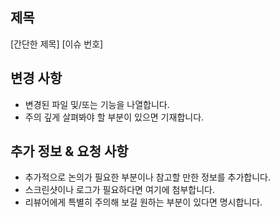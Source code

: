 ## 제목
[간단한 제목] [이슈 번호]


## 변경 사항
- 변경된 파일 및/또는 기능을 나열합니다.
- 주의 깊게 살펴봐야 할 부분이 있으면 기재합니다.

  
## 추가 정보 & 요청 사항
- 추가적으로 논의가 필요한 부분이나 참고할 만한 정보를 추가합니다.
- 스크린샷이나 로그가 필요하다면 여기에 첨부합니다.
- 리뷰어에게 특별히 주의해 보길 원하는 부분이 있다면 명시합니다.
